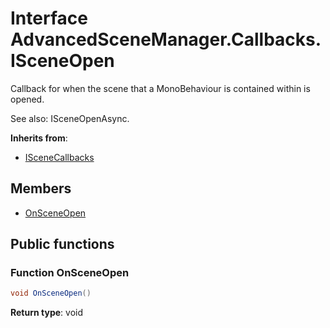 <a id="Callbacks.ISceneOpen"></a>
# Interface AdvancedSceneManager.Callbacks.ISceneOpen






Callback for when the scene that a MonoBehaviour is contained within is opened.

See also: ISceneOpenAsync.

**Inherits from**:

* [ISceneCallbacks](Callbacks.ISceneCallbacks.md#Callbacks.ISceneCallbacks)

## Members

* [OnSceneOpen](Callbacks.ISceneOpen.md#Callbacks.ISceneOpen_1a1b164daa436585c8e989b483a764c04d)

## Public functions

<a id="Callbacks.ISceneOpen_1a1b164daa436585c8e989b483a764c04d"></a>
### Function OnSceneOpen



```csharp
void OnSceneOpen()
```







**Return type**: void






[static]: https://img.shields.io/badge/-static-lightgrey (static)



